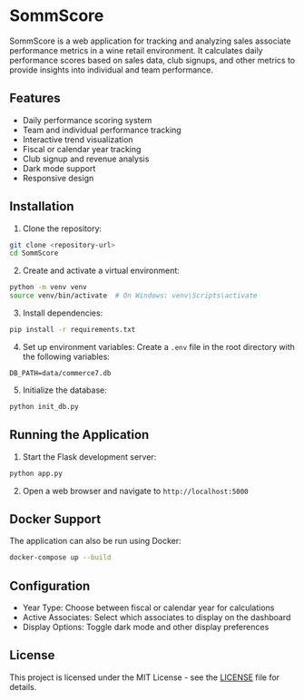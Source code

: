 # SommScore

SommScore is a web application for tracking and analyzing sales associate performance metrics in a wine retail environment. It calculates daily performance scores based on sales data, club signups, and other metrics to provide insights into individual and team performance.

## Features

- Daily performance scoring system
- Team and individual performance tracking
- Interactive trend visualization
- Fiscal or calendar year tracking
- Club signup and revenue analysis
- Dark mode support
- Responsive design

## Installation

1. Clone the repository:
```bash
git clone <repository-url>
cd SommScore
```

2. Create and activate a virtual environment:
```bash
python -m venv venv
source venv/bin/activate  # On Windows: venv\Scripts\activate
```

3. Install dependencies:
```bash
pip install -r requirements.txt
```

4. Set up environment variables:
Create a `.env` file in the root directory with the following variables:
```
DB_PATH=data/commerce7.db
```

5. Initialize the database:
```bash
python init_db.py
```

## Running the Application

1. Start the Flask development server:
```bash
python app.py
```

2. Open a web browser and navigate to `http://localhost:5000`

## Docker Support

The application can also be run using Docker:

```bash
docker-compose up --build
```

## Configuration

- Year Type: Choose between fiscal or calendar year for calculations
- Active Associates: Select which associates to display on the dashboard
- Display Options: Toggle dark mode and other display preferences

## License

This project is licensed under the MIT License - see the [LICENSE](LICENSE) file for details. 